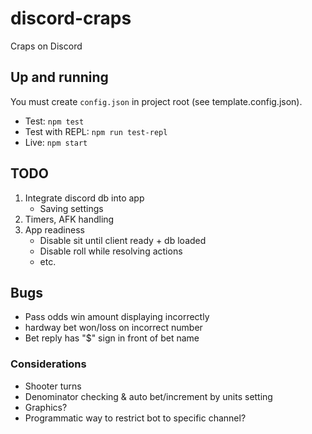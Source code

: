 # discord-craps

Craps on Discord

## Up and running

You must create `config.json` in project root (see template.config.json).

- Test: `npm test`
- Test with REPL: `npm run test-repl`
- Live: `npm start`

## TODO

1. Integrate discord db into app
   - Saving settings
2. Timers, AFK handling
3. App readiness
   - Disable sit until client ready + db loaded
   - Disable roll while resolving actions
   - etc.

## Bugs

- Pass odds win amount displaying incorrectly
- hardway bet won/loss on incorrect number
- Bet reply has "$" sign in front of bet name

### Considerations

- Shooter turns
- Denominator checking & auto bet/increment by units setting
- Graphics?
- Programmatic way to restrict bot to specific channel?
